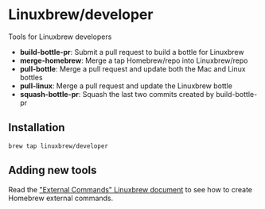 # Linuxbrew/developer

Tools for Linuxbrew developers

+ **build-bottle-pr**: Submit a pull request to build a bottle for Linuxbrew
+ **merge-homebrew**: Merge a tap Homebrew/repo into Linuxbrew/repo
+ **pull-bottle**: Merge a pull request and update both the Mac and Linux bottles
+ **pull-linux**: Merge a pull request and update the Linuxbrew bottle
+ **squash-bottle-pr**: Squash the last two commits created by build-bottle-pr

## Installation

```
brew tap linuxbrew/developer
```

## Adding new tools

Read the ["External Commands" Linuxbrew document](https://github.com/Homebrew/brew/blob/master/docs/External-Commands.md) to see how to create Homebrew external commands.
